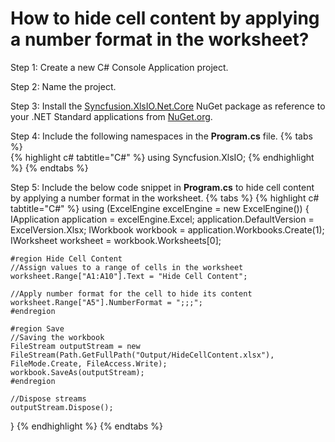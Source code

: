 # How to hide cell content by applying a number format in the worksheet?

Step 1: Create a new C# Console Application project.

Step 2: Name the project.

Step 3: Install the [Syncfusion.XlsIO.Net.Core](https://www.nuget.org/packages/Syncfusion.XlsIO.Net.Core) NuGet package as reference to your .NET Standard applications from [NuGet.org](https://www.nuget.org).

Step 4: Include the following namespaces in the **Program.cs** file.
{% tabs %}  
{% highlight c# tabtitle="C#" %}
using Syncfusion.XlsIO;
{% endhighlight %}
{% endtabs %}  

Step 5: Include the below code snippet in **Program.cs** to hide cell content by applying a number format in the worksheet.
{% tabs %}
{% highlight c# tabtitle="C#" %}
using (ExcelEngine excelEngine = new ExcelEngine())
{
	IApplication application = excelEngine.Excel;
	application.DefaultVersion = ExcelVersion.Xlsx;
	IWorkbook workbook = application.Workbooks.Create(1);
	IWorksheet worksheet = workbook.Worksheets[0];

	#region Hide Cell Content
	//Assign values to a range of cells in the worksheet
	worksheet.Range["A1:A10"].Text = "Hide Cell Content";

	//Apply number format for the cell to hide its content
	worksheet.Range["A5"].NumberFormat = ";;;";
	#endregion

	#region Save
	//Saving the workbook
	FileStream outputStream = new FileStream(Path.GetFullPath("Output/HideCellContent.xlsx"), FileMode.Create, FileAccess.Write);
	workbook.SaveAs(outputStream);
	#endregion

	//Dispose streams
	outputStream.Dispose();
}
{% endhighlight %}
{% endtabs %}